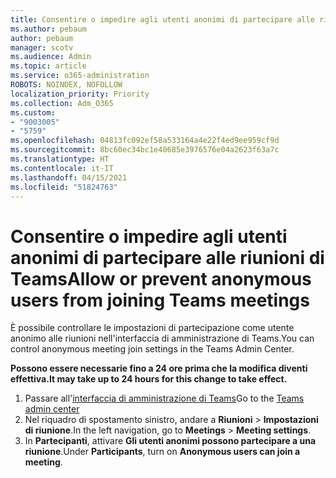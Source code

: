 ```yaml
---
title: Consentire o impedire agli utenti anonimi di partecipare alle riunioni di Teams
ms.author: pebaum
author: pebaum
manager: scotv
ms.audience: Admin
ms.topic: article
ms.service: o365-administration
ROBOTS: NOINDEX, NOFOLLOW
localization_priority: Priority
ms.collection: Adm_O365
ms.custom:
- "9003005"
- "5759"
ms.openlocfilehash: 04813fc092ef58a533164a4e22f4ed9ee959cf9d
ms.sourcegitcommit: 8bc60ec34bc1e40685e3976576e04a2623f63a7c
ms.translationtype: HT
ms.contentlocale: it-IT
ms.lasthandoff: 04/15/2021
ms.locfileid: "51824763"
---
```

# <a name="allow-or-prevent-anonymous-users-from-joining-teams-meetings"></a><span data-ttu-id="df28c-102">Consentire o impedire agli utenti anonimi di partecipare alle riunioni di Teams</span><span class="sxs-lookup"><span data-stu-id="df28c-102">Allow or prevent anonymous users from joining Teams meetings</span></span>

<span data-ttu-id="df28c-103">È possibile controllare le impostazioni di partecipazione come utente anonimo alle riunioni nell'interfaccia di amministrazione di Teams.</span><span class="sxs-lookup"><span data-stu-id="df28c-103">You can control anonymous meeting join settings in the Teams Admin Center.</span></span>

<span data-ttu-id="df28c-104">**Possono essere necessarie fino a 24 ore prima che la modifica diventi effettiva.**</span><span class="sxs-lookup"><span data-stu-id="df28c-104">**It may take up to 24 hours for this change to take effect.**</span></span>

1.  <span data-ttu-id="df28c-105">Passare all'[interfaccia di amministrazione di Teams](https://admin.teams.microsoft.com)</span><span class="sxs-lookup"><span data-stu-id="df28c-105">Go to the [Teams admin center](https://admin.teams.microsoft.com)</span></span>
2.  <span data-ttu-id="df28c-106">Nel riquadro di spostamento sinistro, andare a **Riunioni**  >  **Impostazioni di riunione**.</span><span class="sxs-lookup"><span data-stu-id="df28c-106">In the left navigation, go to  **Meetings**  >  **Meeting settings**.</span></span>
3.  <span data-ttu-id="df28c-107">In **Partecipanti**, attivare **Gli utenti anonimi possono partecipare a una riunione**.</span><span class="sxs-lookup"><span data-stu-id="df28c-107">Under  **Participants**, turn on  **Anonymous users can join a meeting**.</span></span>